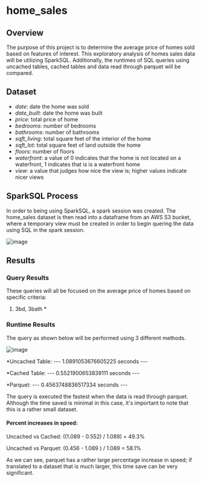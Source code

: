# home_sales

## Overview
The purpose of this project is to determine the average price of homes sold based on features of interest. This exploratory analysis of homes sales data will be utilizing SparkSQL. Additionally, the runtimes of SQL queries using uncached tables, cached tables and data read through parquet will be compared. 

## Dataset 
* _date_: date the home was sold
* _date_built_: date the home was built
* _price_: total price of home
* _bedrooms_: number of bedrooms
* _bathrooms_: number of bathrooms
* _sqft_living_: total square feet of the interior of the home
* _sqft_lot_: total square feet of land outside the home
* _floors_: number of floors
* _waterfront_: a value of 0 indicates that the home is not located on a waterfront, 1 indicates that is is a waterfront home
* _view_: a value that judges how nice the view is; higher values indicate nicer views

## SparkSQL Process
In order to being using SparkSQL, a spark session was created. The home_sales dataset is then read into a dataframe from an AWS S3 bucket, where a temporary view must be created in order to begin quering the data using SQL in the spark session.

![image](https://user-images.githubusercontent.com/114107454/235787818-0b623342-ddd3-49db-95f2-50f6c6052ae9.png)

## Results

### Query Results
These queries will all be focused on the average price of homes based on specific criteria:
1.  3bd, 3bath
    *
    
    
### Runtime Results
The query as shown below will be performed using 3 different methods.

![image](https://user-images.githubusercontent.com/114107454/235789219-e5fbefba-0567-4c84-bb34-8cb0cdce4197.png)

*Uncached Table: 
--- 1.0891053676605225 seconds ---

*Cached Table:
--- 0.5521900653839111 seconds ---

*Parquet:
--- 0.4563748836517334 seconds ---

The query is executed the fastest when the data is read through parquet. Although the time saved is minimal in this case, it's important to note that this is a rather small dataset. 

#### Percent increases in speed:
Uncached vs Cached: ((1.089 - 0.552) / 1.089) = 49.3%

Uncached vs Parquet: (0.456 - 1.089 ) / 1.089 = 58.1% 

As we can see, parquet has a rather large percentage increase in speed; if translated to a dataset that is much larger, this time save can be very significant.




